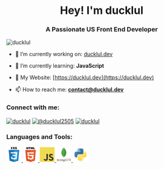 <h1 align="center">Hey! I'm ducklul</h1>
<h3 align="center">A Passionate US Front End Developer</h3>

<p align="left"> <img src="https://komarev.com/ghpvc/?username=ducklul&label=Profile%20views&color=0e75b6&style=flat" alt="ducklul" /> </p>

- 🔭 I’m currently working on: [ducklul.dev](https://discord.gg/ducklul)

- 🌱 I’m currently learning: **JavaScript**

- 📝 My Website: [https://ducklul.dev](https://ducklul.dev)

- 📫 How to reach me: **contact@ducklul.dev**

<h3 align="left">Connect with me:</h3>
<p align="left">
<a href="https://twitter.com/ducklul" target="blank"><img align="center" src="https://raw.githubusercontent.com/rahuldkjain/github-profile-readme-generator/master/src/images/icons/Social/twitter.svg" alt="ducklul" height="30" width="40" /></a>
<a href="https://www.youtube.com/c/@ducklul2505" target="blank"><img align="center" src="https://raw.githubusercontent.com/rahuldkjain/github-profile-readme-generator/master/src/images/icons/Social/youtube.svg" alt="@ducklul2505" height="30" width="40" /></a>
<a href="https://discord.gg/ducklul" target="blank"><img align="center" src="https://raw.githubusercontent.com/rahuldkjain/github-profile-readme-generator/master/src/images/icons/Social/discord.svg" alt="ducklul" height="30" width="40" /></a>
</p>

<h3 align="left">Languages and Tools:</h3>
<p align="left"> <a href="https://www.w3schools.com/css/" target="_blank" rel="noreferrer"> <img src="https://raw.githubusercontent.com/devicons/devicon/master/icons/css3/css3-original-wordmark.svg" alt="css3" width="40" height="40"/> </a> <a href="https://www.w3.org/html/" target="_blank" rel="noreferrer"> <img src="https://raw.githubusercontent.com/devicons/devicon/master/icons/html5/html5-original-wordmark.svg" alt="html5" width="40" height="40"/> </a> <a href="https://developer.mozilla.org/en-US/docs/Web/JavaScript" target="_blank" rel="noreferrer"> <img src="https://raw.githubusercontent.com/devicons/devicon/master/icons/javascript/javascript-original.svg" alt="javascript" width="40" height="40"/> </a> <a href="https://www.mongodb.com/" target="_blank" rel="noreferrer"> <img src="https://raw.githubusercontent.com/devicons/devicon/master/icons/mongodb/mongodb-original-wordmark.svg" alt="mongodb" width="40" height="40"/> </a> <a href="https://www.python.org" target="_blank" rel="noreferrer"> <img src="https://raw.githubusercontent.com/devicons/devicon/master/icons/python/python-original.svg" alt="python" width="40" height="40"/> </a> </p>
